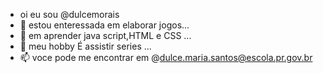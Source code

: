 


-  oi eu sou  @dulcemorais 
- 👀 estou enteressada em elaborar jogos...
- 🌱 em aprender java script,HTML e CSS ...
- 💞️ meu hobby É assistir series ...
- 📫 voce pode me encontrar em @dulce.maria.santos@escola.pr.gov.br

